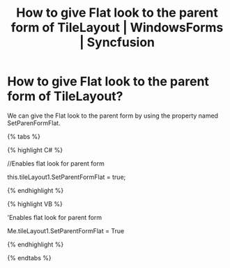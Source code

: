 ﻿---
layout: post
title: How to give Flat look to the parent form of TileLayout | WindowsForms | Syncfusion
description: How to give Flat look to the parent form of TileLayout
platform: WindowsForms
control: TileLayout 
documentation: ug
---


# How to give Flat look to the parent form of TileLayout? 

We can give the Flat look to the parent form by using the property named SetParenFormFlat.

{% tabs %}

{% highlight C# %}

//Enables flat look for parent form

this.tileLayout1.SetParentFormFlat = true;

{% endhighlight %}


{% highlight VB %}

'Enables flat look for parent form

Me.tileLayout1.SetParentFormFlat = True
 
{% endhighlight %}

{% endtabs %}